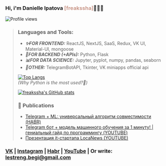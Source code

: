 ### Hi, i'm Danielle Ipatova <a style='color:#C99789'>[freakssha]</a>🤹🏻‍♀

![Profile views](https://gpvc.arturio.dev/freakssha)

>### Languages and Tools:
> - ***✨FOR FRONTEND:*** ReactJS, NextJS, SaaS, Redux, VK UI, Material-UI, mongoose
> - ***🔗FOR BACKEND (+APIs):*** Python, Flask
> - ***📊FOR DATA SCIENCE:*** Jupyter, pyplot, numpy, pandas, seaborn
> - ***🤡OTHER:*** TelegramBotAPI, Tkinter, VK miniapps official api
> 
> [![Top Langs](https://github-readme-stats.vercel.app/api/top-langs/?username=freakssha&layout=compact&theme=dark)](https://github.com/anuraghazra/github-readme-stats)
> <br/>
> *(Why Python is the most used?🤔)*
>
> [![freakssha's GitHub stats](https://github-readme-stats.vercel.app/api?username=freakssha&hide=prs,issues&show_icons=true&theme=dark)](https://github.com/anuraghazra/github-readme-stats)
>### 📣 Publications
> 
> - [Telegram + ML: универсальный алгоритм совместимости (HABR)](https://habr.com/ru/sandbox/149942/)
> - [Telegram бот + модель машинного обучения за 1 минуту! | гениальный гайд по программингу (YOUTUBE)](https://www.youtube.com/watch?v=b0FU1q9veNM)
> - [Презентация it-стартапа LocaNews (YOUTUBE)](https://www.youtube.com/watch?v=oQJ9XCv3Inc)

### [VK](https://vk.com/freakssha) | [Instagram](https://instagram.com/freakssha) | [Habr](https://habr.com/freakssha) | [YouTube](https://www.youtube.com/channel/UCjpcZfENJ6gqY9A1F-C2CYg) | Or write: lestreng.begi@gmail.com
